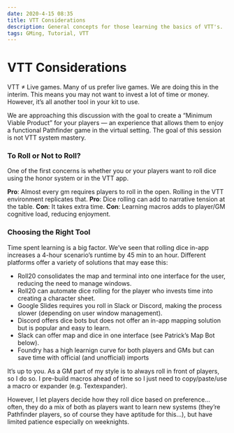 ```yaml
---
date: 2020-4-15 08:35
title: VTT Considerations
description: General concepts for those learning the basics of VTT's.
tags: GMing, Tutorial, VTT
---
```


# VTT Considerations

VTT ≠ Live games. Many of us prefer live games. We are doing this in the interim. This means you may not want to invest a lot of time or money. However, it’s all another tool in your kit to use. 

We are approaching this discussion with the goal to create a “Minimum Viable Product” for your players — an experience that allows them to enjoy a functional Pathfinder game in the virtual setting. The goal of this session is not VTT system mastery. 

### To Roll or Not to Roll?

One of the first concerns is whether you or your players want to roll dice using the honor system or in the VTT app. 

**Pro**: Almost every gm requires players to roll in the open. Rolling in the VTT environment replicates that.
**Pro**: Dice rolling can add to narrative tension at the table. 
**Con**: It takes extra time.
**Con**: Learning macros adds to player/GM cognitive load, reducing enjoyment. 

### Choosing the Right Tool

Time spent learning is a big factor. We’ve seen that rolling dice in-app increases a 4-hour scenario’s runtime by 45 min to an hour. Different platforms offer a variety of solutions that may ease this:

- Roll20 consolidates the map and terminal into one interface for the user, reducing the need to manage windows.
- Roll20 can automate dice rolling for the player who invests time into creating a character sheet. 
- Google Slides requires you roll in Slack or Discord, making the process slower (depending on user window management).
- Discord offers dice bots but does not offer an in-app mapping solution but is popular and easy to learn. 
- Slack can offer map and dice in one interface (see Patrick’s Map Bot below).
- Foundry has a high learnign curve for both players and GMs but can save time with official (and unofficial) imports

It’s up to you. As a GM part of my style is to always roll in front of players, so I do so. I pre-build macros ahead of time so I just need to copy/paste/use a macro or expander (e.g. Textexpander). 

However, I let players decide how they roll dice based on preference… often, they do a mix of both as players want to learn new systems (they’re Pathfinder players, so of course they have aptitude for this…), but have limited patience especially on weeknights. 

